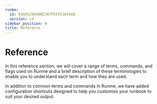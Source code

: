 ```yaml
---
runme:
  id: 01HX525D99NZJ6YPEFFE36FGGG
  version: v3
sidebar_position: 9
title: Reference
---
```


# Reference

In this reference section, we will cover a range of terms, commands, and flags used on Runme and a brief description of these terminologies to enable you to understand each term and how they are used.

In addition to common terms and commands in Runme, we have added configuration shortcuts designed to help you customize your runbook to suit your desired output.
